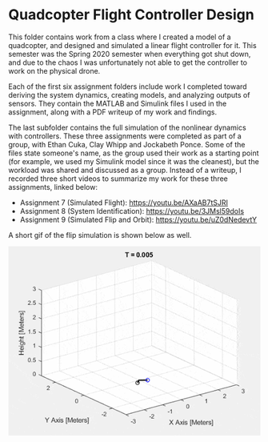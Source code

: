 # Quadcopter Flight Controller Design

This folder contains work from a class where I created a model of a quadcopter, and designed and simulated a linear flight controller for it. This semester was the Spring 2020 semester when everything got shut down, and due to the chaos I was unfortunately not able to get the controller to work on the physical drone.

Each of the first six assignment folders include work I completed toward deriving the system dynamics, creating models, and analyzing outputs of sensors. They contain the MATLAB and Simulink files I used in the assignment, along with a PDF writeup of my work and findings.

The last subfolder contains the full simulation of the nonlinear dynamics with controllers. These three assignments were completed as part of a group, with Ethan Cuka, Clay Whipp and Jockabeth Ponce. Some of the files state someone's name, as the group used their work as a starting point (for example, we used my Simulink model since it was the cleanest), but the workload was shared and discussed as a group. Instead of a writeup, I recorded three short videos to summarize my work for these three assignments, linked below:

- Assignment 7 (Simulated Flight): https://youtu.be/AXaAB7tSJRI
- Assignment 8 (System Identification): https://youtu.be/3JMsl59doIs
- Assignment 9 (Simulated Flip and Orbit): https://youtu.be/uZ0dNedevtY

A short gif of the flip simulation is shown below as well.

![](drone_flip.gif)
